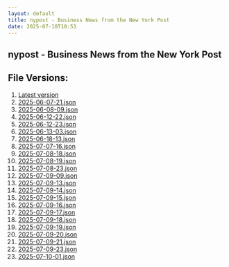 ```yaml
---
layout: default
title: nypost - Business News from the New York Post
date: 2025-07-10T10:53
---
```


## nypost - Business News from the New York Post

<div id="data-chart"></div>
<div id="data-table"></div>
<script>
document.addEventListener('DOMContentLoaded', function(){
  document.getElementById('data-table').textContent = 'This source isn't supported for tables yet.';
});
</script>

## File Versions:
1. [Latest version](./latest.json)
2. [2025-06-07-21.json](./2025-06-07-21.json)
3. [2025-06-08-09.json](./2025-06-08-09.json)
4. [2025-06-12-22.json](./2025-06-12-22.json)
5. [2025-06-12-23.json](./2025-06-12-23.json)
6. [2025-06-13-03.json](./2025-06-13-03.json)
7. [2025-06-18-13.json](./2025-06-18-13.json)
8. [2025-07-07-16.json](./2025-07-07-16.json)
9. [2025-07-08-18.json](./2025-07-08-18.json)
10. [2025-07-08-19.json](./2025-07-08-19.json)
11. [2025-07-08-23.json](./2025-07-08-23.json)
12. [2025-07-09-09.json](./2025-07-09-09.json)
13. [2025-07-09-13.json](./2025-07-09-13.json)
14. [2025-07-09-14.json](./2025-07-09-14.json)
15. [2025-07-09-15.json](./2025-07-09-15.json)
16. [2025-07-09-16.json](./2025-07-09-16.json)
17. [2025-07-09-17.json](./2025-07-09-17.json)
18. [2025-07-09-18.json](./2025-07-09-18.json)
19. [2025-07-09-19.json](./2025-07-09-19.json)
20. [2025-07-09-20.json](./2025-07-09-20.json)
21. [2025-07-09-21.json](./2025-07-09-21.json)
22. [2025-07-09-23.json](./2025-07-09-23.json)
23. [2025-07-10-01.json](./2025-07-10-01.json)
